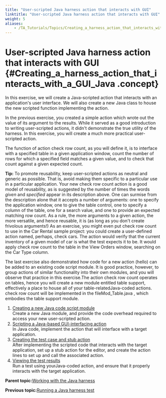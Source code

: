 ```yaml
--- 
title: "User-scripted Java harness action that interacts with GUI"
linktitle: "User-scripted Java harness action that interacts with GUI"
weight: 5
aliases: 
    - /TA_Tutorials/Topics/Creating_a_harness_action_that_interacts_with_a_GUI_Java.html
---
```

# User-scripted Java harness action that interacts with GUI {#Creating_a_harness_action_that_interacts_with_a_GUI_Java .concept}

In this exercise, we will create a Java-scripted action that interacts with an application's user interface. We will also create a new Java class to house the new scripted function implementing the action.

In the previous exercise, you created a simple action which wrote out the value of its argument to the results. While it served as a good introduction to writing user-scripted actions, it didn't demonstrate the true utility of the harness. In this exercise, you will create a much more practical user-scripted action.

The function of action check row count, as you will define it, is to interface with a specified table in a given application window, count the number of rows for which a specified field matches a given value, and to check that count against a given expected count.

**Tip:** To promote reusability, keep user-scripted actions as neutral and generic as possible. That is, avoid making them specific to a particular use in a particular application. Your new check row count action is a good model of reusability, as is suggested by the number of times the words *given* and *specified* appear in its description above. One can surmise from the description alone that it accepts a number of arguments: one to specify the application window, one to give the table control, one to specify a column of the table, one for a search value, and one to provide an expected matching row count. As a rule, the more arguments to a given action, the more versatile, and hence reusable, it is \(as long as you don't create frivolous arguments!\) As an exercise, you might even put check row count to use in the Car Rental sample project: you could create a user-defined action named, perhaps, check cars. The action would verify that the current inventory of a given model of car is what the test expects it to be. It would apply check row count to the table in the View Orders window, searching on the Car Type column.

The last exercise also demonstrated how code for a new action \(hello\) can be added to an existing code script module. It is good practice, however, to group actions of similar functionality into their own modules, and you will observe that practice in this exercise.The action check row count operates on tables, hence you will create a new module entitled table support, effectively a place to house all of your table-relatedJava-coded actions. check row count will be implemented in the fileMod\_Table.java , which embodies the table support module.

1.  [Creating a new Java code script module](../../TA_Tutorials/Topics/Creating_a_new_code_script_module_Java.html)  
Create a new Java module, and provide the code overhead required to access your new user-scripted action.
2.  [Scripting a Java-based GUI-interfacing action](../../TA_Tutorials/Topics/Scripting_a_GUI-interfacing_action_Java.html)  
In Java code, implement the action that will interface with a target application.
3.  [Creating the test case and stub action](../../TA_Tutorials/Topics/Creating_the_test_case_and_stub_action_1_Java.html)  
After implementing the scripted code that interacts with the target application, set up a stub action for the editor, and create the action lines to set up and call the associated action.
4.  [Viewing the test results](../../TA_Tutorials/Topics/Viewing_the_test_results_2_Java.html)  
 Run a test using yourJava-coded action, and ensure that it properly interacts with the target application.

**Parent topic:**[Working with the Java harness](../../TA_Tutorials/Topics/Tutorial_Scripting_actions_in_other_languages_java.html)

**Previous topic:**[Running a Java harness test](../../TA_Tutorials/Topics/Running_the_test_4_Java.html)

